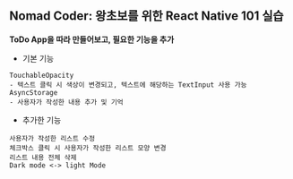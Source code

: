 ## Nomad Coder: 왕초보를 위한 React Native 101 실습
**ToDo App을 따라 만들어보고, 필요한 기능을 추가**

- 기본 기능
```
TouchableOpacity
- 텍스트 클릭 시 색상이 변경되고, 텍스트에 해당하는 TextInput 사용 가능
AsyncStorage
- 사용자가 작성한 내용 추가 및 기억
```

- 추가한 기능
```
사용자가 작성한 리스트 수정
체크박스 클릭 시 사용자가 작성한 리스트 모양 변경
리스트 내용 전체 삭제
Dark mode <-> light Mode
```
